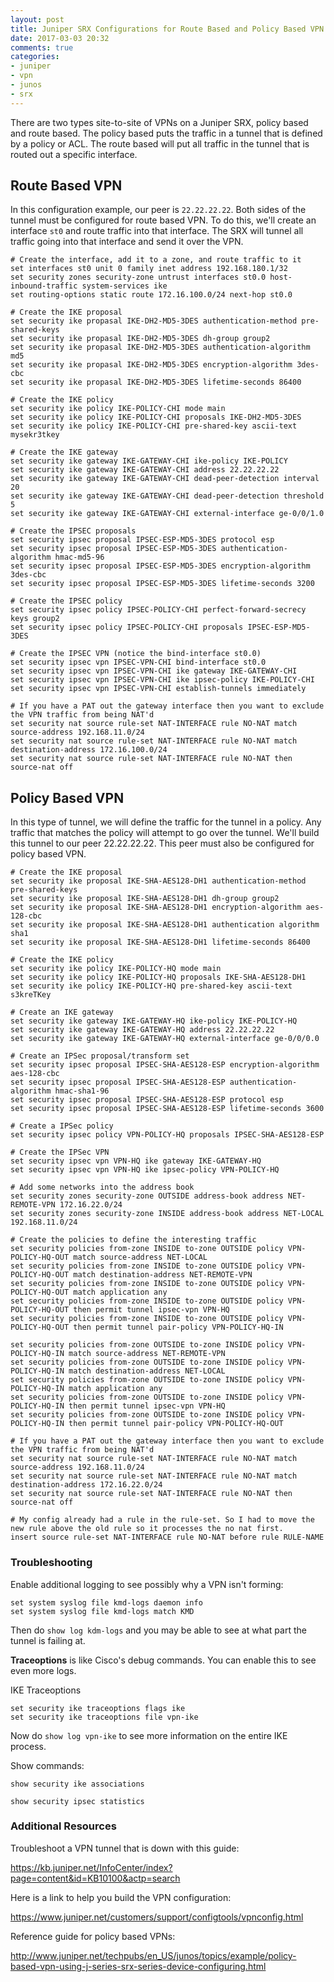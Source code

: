 ```yaml
---
layout: post
title: Juniper SRX Configurations for Route Based and Policy Based VPN
date: 2017-03-03 20:32
comments: true
categories:
- juniper
- vpn
- junos
- srx
---
```

There are two types site-to-site of VPNs on a Juniper SRX, policy based and route based. The policy based puts the traffic in a tunnel that is defined by a policy or ACL. The route based will put all traffic in the tunnel that is routed out a specific interface.

## Route Based VPN
In this configuration example, our peer is `22.22.22.22`. Both sides of the tunnel must be configured for route based VPN. To do this, we'll create an interface `st0` and route traffic into that interface. The SRX will tunnel all traffic going into that interface and send it over the VPN.

```
# Create the interface, add it to a zone, and route traffic to it
set interfaces st0 unit 0 family inet address 192.168.180.1/32
set security zones security-zone untrust interfaces st0.0 host-inbound-traffic system-services ike
set routing-options static route 172.16.100.0/24 next-hop st0.0

# Create the IKE proposal
set security ike propasal IKE-DH2-MD5-3DES authentication-method pre-shared-keys
set security ike propasal IKE-DH2-MD5-3DES dh-group group2
set security ike propasal IKE-DH2-MD5-3DES authentication-algorithm md5
set security ike propasal IKE-DH2-MD5-3DES encryption-algorithm 3des-cbc
set security ike propasal IKE-DH2-MD5-3DES lifetime-seconds 86400

# Create the IKE policy
set security ike policy IKE-POLICY-CHI mode main
set security ike policy IKE-POLICY-CHI proposals IKE-DH2-MD5-3DES
set security ike policy IKE-POLICY-CHI pre-shared-key ascii-text mysekr3tkey

# Create the IKE gateway
set security ike gateway IKE-GATEWAY-CHI ike-policy IKE-POLICY
set security ike gateway IKE-GATEWAY-CHI address 22.22.22.22
set security ike gateway IKE-GATEWAY-CHI dead-peer-detection interval 20
set security ike gateway IKE-GATEWAY-CHI dead-peer-detection threshold 5
set security ike gateway IKE-GATEWAY-CHI external-interface ge-0/0/1.0

# Create the IPSEC proposals
set security ipsec proposal IPSEC-ESP-MD5-3DES protocol esp
set security ipsec proposal IPSEC-ESP-MD5-3DES authentication-algorithm hmac-md5-96
set security ipsec proposal IPSEC-ESP-MD5-3DES encryption-algorithm 3des-cbc
set security ipsec proposal IPSEC-ESP-MD5-3DES lifetime-seconds 3200

# Create the IPSEC policy
set security ipsec policy IPSEC-POLICY-CHI perfect-forward-secrecy keys group2
set security ipsec policy IPSEC-POLICY-CHI proposals IPSEC-ESP-MD5-3DES

# Create the IPSEC VPN (notice the bind-interface st0.0)
set security ipsec vpn IPSEC-VPN-CHI bind-interface st0.0
set security ipsec vpn IPSEC-VPN-CHI ike gateway IKE-GATEWAY-CHI
set security ipsec vpn IPSEC-VPN-CHI ike ipsec-policy IKE-POLICY-CHI
set security ipsec vpn IPSEC-VPN-CHI establish-tunnels immediately

# If you have a PAT out the gateway interface then you want to exclude the VPN traffic from being NAT'd
set security nat source rule-set NAT-INTERFACE rule NO-NAT match source-address 192.168.11.0/24
set security nat source rule-set NAT-INTERFACE rule NO-NAT match destination-address 172.16.100.0/24
set security nat source rule-set NAT-INTERFACE rule NO-NAT then source-nat off
```



## Policy Based VPN
In this type of tunnel, we will define the traffic for the tunnel in a policy. Any traffic that matches the policy will attempt to go over the tunnel. We'll build this tunnel to our peer 22.22.22.22. This peer must also be configured for policy based VPN.

```
# Create the IKE proposal
set security ike proposal IKE-SHA-AES128-DH1 authentication-method pre-shared-keys
set security ike proposal IKE-SHA-AES128-DH1 dh-group group2
set security ike proposal IKE-SHA-AES128-DH1 encryption-algorithm aes-128-cbc
set security ike proposal IKE-SHA-AES128-DH1 authentication algorithm sha1
set security ike proposal IKE-SHA-AES128-DH1 lifetime-seconds 86400

# Create the IKE policy
set security ike policy IKE-POLICY-HQ mode main
set security ike policy IKE-POLICY-HQ proposals IKE-SHA-AES128-DH1
set security ike policy IKE-POLICY-HQ pre-shared-key ascii-text s3kreTKey

# Create an IKE gateway
set security ike gateway IKE-GATEWAY-HQ ike-policy IKE-POLICY-HQ
set security ike gateway IKE-GATEWAY-HQ address 22.22.22.22
set security ike gateway IKE-GATEWAY-HQ external-interface ge-0/0/0.0

# Create an IPSec proposal/transform set
set security ipsec proposal IPSEC-SHA-AES128-ESP encryption-algorithm aes-128-cbc
set security ipsec proposal IPSEC-SHA-AES128-ESP authentication-algorithm hmac-sha1-96
set security ipsec proposal IPSEC-SHA-AES128-ESP protocol esp
set security ipsec proposal IPSEC-SHA-AES128-ESP lifetime-seconds 3600

# Create a IPSec policy
set security ipsec policy VPN-POLICY-HQ proposals IPSEC-SHA-AES128-ESP

# Create the IPSec VPN
set security ipsec vpn VPN-HQ ike gateway IKE-GATEWAY-HQ
set security ipsec vpn VPN-HQ ike ipsec-policy VPN-POLICY-HQ

# Add some networks into the address book
set security zones security-zone OUTSIDE address-book address NET-REMOTE-VPN 172.16.22.0/24
set security zones security-zone INSIDE address-book address NET-LOCAL 192.168.11.0/24

# Create the policies to define the interesting traffic
set security policies from-zone INSIDE to-zone OUTSIDE policy VPN-POLICY-HQ-OUT match source-address NET-LOCAL
set security policies from-zone INSIDE to-zone OUTSIDE policy VPN-POLICY-HQ-OUT match destination-address NET-REMOTE-VPN
set security policies from-zone INSIDE to-zone OUTSIDE policy VPN-POLICY-HQ-OUT match application any
set security policies from-zone INSIDE to-zone OUTSIDE policy VPN-POLICY-HQ-OUT then permit tunnel ipsec-vpn VPN-HQ
set security policies from-zone INSIDE to-zone OUTSIDE policy VPN-POLICY-HQ-OUT then permit tunnel pair-policy VPN-POLICY-HQ-IN

set security policies from-zone OUTSIDE to-zone INSIDE policy VPN-POLICY-HQ-IN match source-address NET-REMOTE-VPN
set security policies from-zone OUTSIDE to-zone INSIDE policy VPN-POLICY-HQ-IN match destination-address NET-LOCAL
set security policies from-zone OUTSIDE to-zone INSIDE policy VPN-POLICY-HQ-IN match application any
set security policies from-zone OUTSIDE to-zone INSIDE policy VPN-POLICY-HQ-IN then permit tunnel ipsec-vpn VPN-HQ
set security policies from-zone OUTSIDE to-zone INSIDE policy VPN-POLICY-HQ-IN then permit tunnel pair-policy VPN-POLICY-HQ-OUT

# If you have a PAT out the gateway interface then you want to exclude the VPN traffic from being NAT'd
set security nat source rule-set NAT-INTERFACE rule NO-NAT match source-address 192.168.11.0/24
set security nat source rule-set NAT-INTERFACE rule NO-NAT match destination-address 172.16.22.0/24
set security nat source rule-set NAT-INTERFACE rule NO-NAT then source-nat off

# My config already had a rule in the rule-set. So I had to move the new rule above the old rule so it processes the no nat first.
insert source rule-set NAT-INTERFACE rule NO-NAT before rule RULE-NAME
```








### Troubleshooting

Enable additional logging to see possibly why a VPN isn't forming:

```
set system syslog file kmd-logs daemon info
set system syslog file kmd-logs match KMD
```

Then do `show log kdm-logs` and you may be able to see at what part the tunnel is failing at.


**Traceoptions** is like Cisco's debug commands. You can enable this to see even more logs.

IKE Traceoptions

```
set security ike traceoptions flags ike
set security ike traceoptions file vpn-ike
```

Now do `show log vpn-ike` to see more information on the entire IKE process.

Show commands:

`show security ike associations`

`show security ipsec statistics`





### Additional Resources

Troubleshoot a VPN tunnel that is down with this guide: 

https://kb.juniper.net/InfoCenter/index?page=content&id=KB10100&actp=search

Here is a link to help you build the VPN configuration:

https://www.juniper.net/customers/support/configtools/vpnconfig.html

Reference guide for policy based VPNs:

http://www.juniper.net/techpubs/en_US/junos/topics/example/policy-based-vpn-using-j-series-srx-series-device-configuring.html